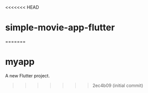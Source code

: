 <<<<<<< HEAD
# simple-movie-app-flutter
=======
# myapp

A new Flutter project.
>>>>>>> 2ec4b09 (initial commit)
